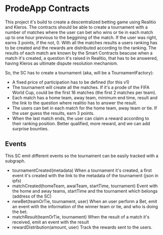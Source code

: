 # ProdeApp Contracts

This project it's build to create a descentralized betting game using Realitio and Kleros.
The contracts should be able to create a tournament with a number of matches where the user can bet who wins or tie in each match up to one hour previous to the beggining of the match. If the user was right, earns 3 points, if the not, 0. With all the matches results a users ranking has to be created and the rewards are distributed according to the ranking.
The results of each match are known by the Smart Contracts beacuse when a match it's created, a question it's raised in Realitio, that has to be answered, having Kleros as ultimate dispute resolution mechanism.

So, the SC has to create a tournament (aka, will be a TournamentFactory):
 - A fixed price of participation has to be defined (for this v1)
 - The tournament will create all the matches. If it's a prode of the FIFA World Cup, could be the first 16 matches (the first 2 matches per team).
 - Each match has a home team, away team, minimum end time, result and the link to the question where realitio has to answer the result.
 - The users can bet in each match for the home team, away team or tie. If the user guess the results, earn 3 points.
 - When the last match ends, the user can claim a reward according to their ranking position. Better qualified, more reward, and we can add surprise bounties.

 ## Events
 This SC emit different events so the tournament can be easily tracked with a subgraph.
 - tournamentCreated(metadata)
    When a tournament it's created, a first event it's created with the link to the metadata of the tournament (json in ipfs)
 - matchCreated(homeTeam, awaiTeam, startTime, tournament)
    Event with the home and away teams, startTime and the tournament which belongs (address of the SC)
 - newBet(teamOrTie, tournament, user)
    When an user perform a Bet, emit an event with the information of the winner team or tie, and who is doing the bet.
 - matchResult(teamOrTie, tournament)
    When the result of a match it's received, emit an event with the result
 - rewardDistribution(amount, user)
    Track the rewards sent to the users.